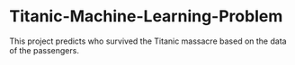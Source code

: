# Titanic-Machine-Learning-Problem
This project predicts who survived the Titanic massacre  based on the data of the passengers.
